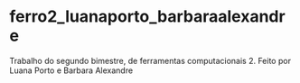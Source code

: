 # ferro2_luanaporto_barbaraalexandre
 Trabalho do segundo bimestre, de ferramentas computacionais 2. Feito por Luana Porto e Barbara Alexandre
